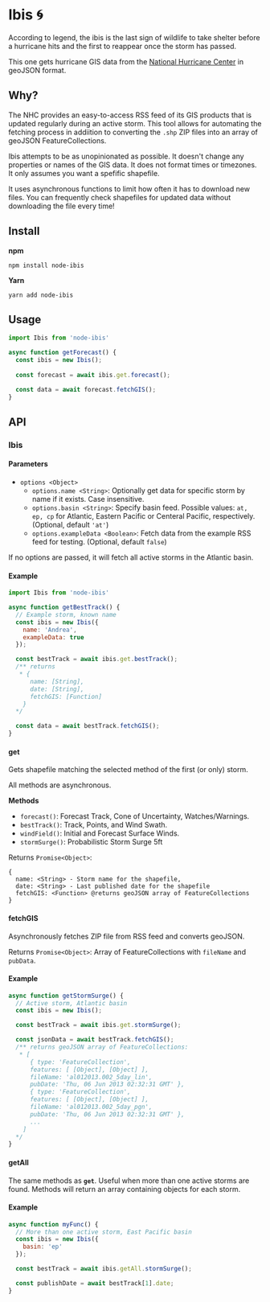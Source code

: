 
# Ibis 🌀

According to legend, the ibis is the last sign of wildlife to take shelter before a hurricane hits and the first to reappear once the storm has passed.

This one gets hurricane GIS data from the [National Hurricane Center](https://www.nhc.noaa.gov/) in geoJSON format.

## Why? 

The NHC provides an easy-to-access RSS feed of its GIS products that is updated regularly during an active storm. This tool allows for automating the fetching process in addiition to converting the `.shp` ZIP files into an array of geoJSON FeatureCollections.

Ibis attempts to be as unopinionated as possible. It doesn't change any properties or names of the GIS data. It does not format times or timezones. It only assumes you want a spefific shapefile.

It uses asynchronous functions to limit how often it has to download new files. You can frequently check shapefiles for updated data without downloading the file every time!

## Install
__npm__
```
npm install node-ibis
```
__Yarn__
```
yarn add node-ibis
```

## Usage

```js
import Ibis from 'node-ibis'

async function getForecast() {
  const ibis = new Ibis();
 
  const forecast = await ibis.get.forecast(); 

  const data = await forecast.fetchGIS();
}
```

## API

### Ibis

#### Parameters

- `options <Object>`
  - `options.name <String>`: Optionally get data for specific storm by name if it exists. Case insensitive.
  - `options.basin <String>`: Specify basin feed. Possible values: `at, ep, cp` for Atlantic,  Eastern Pacific or Centeral Pacific, respectively. (Optional, default `'at'`)
  - `options.exampleData <Boolean>`: Fetch data from the example RSS feed for testing. (Optional, default `false`)

If no options are passed, it will fetch all active storms in the Atlantic basin.

#### Example

```js
import Ibis from 'node-ibis'

async function getBestTrack() {
  // Example storm, known name
  const ibis = new Ibis({
    name: 'Andrea',
    exampleData: true
  });

  const bestTrack = await ibis.get.bestTrack();
  /** returns 
   * {
      name: [String],
      date: [String],
      fetchGIS: [Function]
    }
  */

  const data = await bestTrack.fetchGIS();
}
```

#### get

Gets shapefile matching the selected method of the first (or only) storm.

All methods are asynchronous.

**Methods**
- `forecast()`: Forecast Track, Cone of Uncertainty, Watches/Warnings.
- `bestTrack()`: Track, Points, and Wind Swath.
- `windField()`: Initial and Forecast Surface Winds.
- `stormSurge()`: Probabilistic Storm Surge 5ft

Returns `Promise<Object>`:
```
{
  name: <String> - Storm name for the shapefile,
  date: <String> - Last published date for the shapefile
  fetchGIS: <Function> @returns geoJSON array of FeatureCollections
}
```

#### fetchGIS
Asynchronously fetches ZIP file from RSS feed and converts geoJSON.

Returns `Promise<Object>`: Array of FeatureCollections with `fileName` and `pubData`.

#### Example
```js
async function getStormSurge() {
  // Active storm, Atlantic basin
  const ibis = new Ibis();

  const bestTrack = await ibis.get.stormSurge();

  const jsonData = await bestTrack.fetchGIS();
  /** returns geoJSON array of FeatureCollections:
   * [ 
      { type: 'FeatureCollection',
      features: [ [Object], [Object] ],
      fileName: 'al012013.002_5day_lin',
      pubDate: 'Thu, 06 Jun 2013 02:32:31 GMT' },
      { type: 'FeatureCollection',
      features: [ [Object], [Object] ],
      fileName: 'al012013.002_5day_pgn',
      pubDate: 'Thu, 06 Jun 2013 02:32:31 GMT' },
      ...
    ]
  */
}
```

#### getAll

The same methods as **`get`**. Useful when more than one active storms are found. Methods will return an array containing objects for each storm.
#### Example
```js
async function myFunc() {
  // More than one active storm, East Pacific basin
  const ibis = new Ibis({
    basin: 'ep'
  });

  const bestTrack = await ibis.getAll.stormSurge();

  const publishDate = await bestTrack[1].date;
}
```